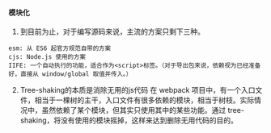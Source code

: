 #### 模块化
1. 到目前为止，对于编写源码来说，主流的方案只剩下三种。
```
esm: 从 ES6 起官方规范自带的方案
cjs: Node.js 使用的方案
IIFE: 一个自动执行的功能，适合作为<script>标签。（对于导出包来说，依赖视为已经准备好，直接从 window/global 取值并传入。）
```

2. Tree-shaking的本质是消除无用的js代码
在 webpack 项目中，有一个入口文件，相当于一棵树的主干，入口文件有很多依赖的模块，相当于树枝。实际情况中，虽然依赖了某个模块，但其实只使用其中的某些功能。通过 tree-shaking，将没有使用的模块摇掉，这样来达到删除无用代码的目的。